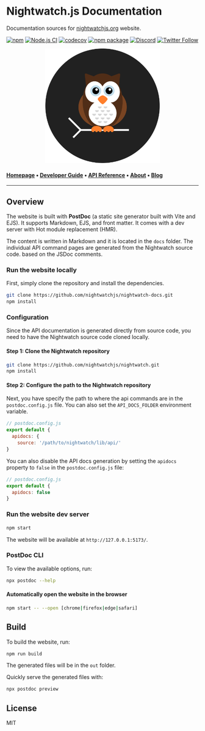 # Nightwatch.js Documentation

Documentation sources for [nightwatchjs.org](http://nightwatchjs.org) website.

[![npm](https://img.shields.io/npm/v/nightwatch.svg)](https://www.npmjs.com/package/nightwatch)
[![Node.js CI](https://github.com/nightwatchjs/nightwatch/actions/workflows/build-node.yaml/badge.svg?branch=main)](https://github.com/nightwatchjs/nightwatch/actions/workflows/build-node.yaml)
[![codecov](https://codecov.io/gh/nightwatchjs/nightwatch/branch/main/graph/badge.svg?token=MSObyfECEh)](https://codecov.io/gh/nightwatchjs/nightwatch)
[![npm package](https://img.shields.io/npm/dm/nightwatch.svg)](https://www.npmjs.com/package/nightwatch)
[![Discord][discord-badge]][discord]
[![Twitter Follow](https://img.shields.io/twitter/follow/nightwatchjs.svg?style=social)](https://twitter.com/nightwatchjs)

<p align="center">
  <img alt="Nightwatch.js Logo" src="https://raw.githubusercontent.com/nightwatchjs/nightwatch/main/.github/assets/nightwatch-logo.png" width=300 />
</p>

#### [Homepage](https://nightwatchjs.org) &bullet; [Developer Guide](https://nightwatchjs.org/guide) &bullet; [API Reference](https://nightwatchjs.org/api) &bullet; [About](https://nightwatchjs.org/about) &bullet; [Blog](https://nightwatchjs.org/blog)

***

## Overview

The website is built with **PostDoc** (a static site generator built with Vite and EJS). It supports Markdown, EJS, and front matter. It comes with a dev server with Hot module replacement (HMR).

The content is written in Markdown and it is located in the `docs` folder. The individual API command pages are generated from the Nightwatch source code. based on the JSDoc comments.

### Run the website locally

First, simply clone the repository and install the dependencies.

```bash
git clone https://github.com/nightwatchjs/nightwatch-docs.git
npm install
```

### Configuration

Since the API documentation is generated directly from source code, you need to have the Nightwatch source code cloned locally.

#### Step 1: Clone the Nightwatch repository

```bash
git clone https://github.com/nightwatchjs/nightwatch.git
npm install
```

#### Step 2: Configure the path to the Nightwatch repository

Next, you have specify the path to where the api commands are in the `postdoc.config.js` file. You can also set the `API_DOCS_FOLDER` environment variable.

```js
// postdoc.config.js
export default {
  apidocs: {
    source: '/path/to/nightwatch/lib/api/'
}
```

You can also disable the API docs generation by setting the `apidocs` property to `false` in the `postdoc.config.js` file:

```js
// postdoc.config.js
export default {
  apidocs: false
}
```

### Run the website dev server

```bash
npm start
```

The website will be available at `http://127.0.0.1:5173/`.


### PostDoc CLI

To view the available options, run:

```bash
npx postdoc --help
```

#### Automatically open the website in the browser

```bash
npm start -- --open [chrome|firefox|edge|safari]
```

## Build

To build the website, run:

```bash
npm run build
```

The generated files will be in the `out` folder.

Quickly serve the generated files with:

```bash
npx postdoc preview
```

## License
MIT

[discord-badge]: https://img.shields.io/discord/618399631038218240.svg?color=7389D8&labelColor=6A7EC2&logo=discord&logoColor=ffffff&style=flat-square
[discord]: https://discord.gg/SN8Da2X
